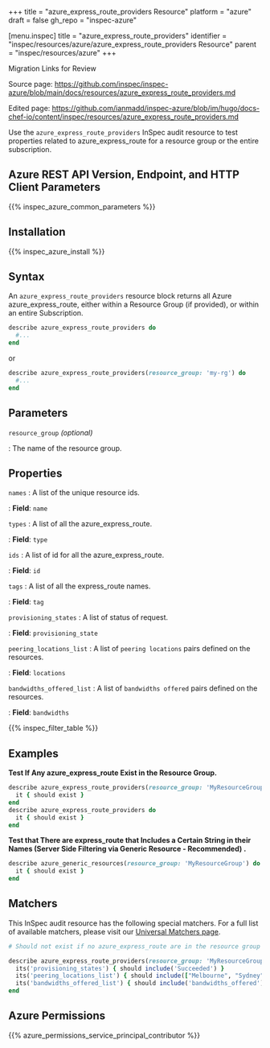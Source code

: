 +++
title = "azure_express_route_providers Resource"
platform = "azure"
draft = false
gh_repo = "inspec-azure"

[menu.inspec]
title = "azure_express_route_providers"
identifier = "inspec/resources/azure/azure_express_route_providers Resource"
parent = "inspec/resources/azure"
+++

<div class="admonition-note">
<p class="admonition-note-title">Migration Links for Review</p>
<div class="admonition-note-text">
<p>Source page: <a href="https://github.com/inspec/inspec-azure/blob/main/docs/resources/azure_express_route_providers.md">https://github.com/inspec/inspec-azure/blob/main/docs/resources/azure_express_route_providers.md</a></p>
<p>Edited page: <a href="https://github.com/ianmadd/inspec-azure/blob/im/hugo/docs-chef-io/content/inspec/resources/azure_express_route_providers.md">https://github.com/ianmadd/inspec-azure/blob/im/hugo/docs-chef-io/content/inspec/resources/azure_express_route_providers.md</a></p>
</div>
</div>


Use the `azure_express_route_providers` InSpec audit resource to test properties related to azure_express_route for a resource group or the entire subscription.

## Azure REST API Version, Endpoint, and HTTP Client Parameters

{{% inspec_azure_common_parameters %}}

## Installation

{{% inspec_azure_install %}}

## Syntax

An `azure_express_route_providers` resource block returns all Azure azure_express_route, either within a Resource Group (if provided), or within an entire Subscription.
```ruby
describe azure_express_route_providers do
  #...
end
```
or
```ruby
describe azure_express_route_providers(resource_group: 'my-rg') do
  #...
end
```

## Parameters

`resource_group` _(optional)_

: The name of the resource group.

## Properties

`names`
: A list of the unique resource ids.

: **Field**: `name`

`types`
: A list of all the azure_express_route.

: **Field**: `type`

`ids`
: A list of id for all the azure_express_route.

: **Field**: `id`

`tags`
: A list of all the express_route names.

: **Field**: `tag`

`provisioning_states`
: A list of status of request.

: **Field**: `provisioning_state`

`peering_locations_list`
: A list of `peering locations` pairs defined on the resources.

: **Field**: `locations`

`bandwidths_offered_list`
: A list of `bandwidths offered` pairs defined on the resources.

: **Field**: `bandwidths`

{{% inspec_filter_table %}}

## Examples

**Test If Any azure_express_route Exist in the Resource Group.**

```ruby
describe azure_express_route_providers(resource_group: 'MyResourceGroup') do
  it { should exist }
end
describe azure_express_route_providers do
  it { should exist }
end
``` 
**Test that There are express_route that Includes a Certain String in their Names (Server Side Filtering via Generic Resource - Recommended)   .**

```ruby
describe azure_generic_resources(resource_group: 'MyResourceGroup') do
  it { should exist }
end
```

## Matchers

This InSpec audit resource has the following special matchers. For a full list of available matchers, please visit our [Universal Matchers page](https://www.inspec.io/docs/reference/matchers/).


```ruby
# Should not exist if no azure_express_route are in the resource group

describe azure_express_route_providers(resource_group: 'MyResourceGroup') do
  its('provisioning_states') { should include('Succeeded') }
  its('peering_locations_list') { should include(["Melbourne", "Sydney"]) }
  its('bandwidths_offered_list') { should include('bandwidths_offered') }
end
```

## Azure Permissions

{{% azure_permissions_service_principal_contributor %}}
